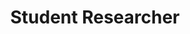 ---
name: 'Bebin Samuel'
title: 'Student Researcher'
key: 11
image: '/images/people/0.png'
bio: 'Student Researcher'
---